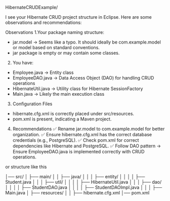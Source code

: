HibernateCRUDExample/


I see your Hibernate CRUD project structure in Eclipse. Here are some observations and recommendations:

Observations
1.Your package naming structure:
  * jar.model → Seems like a typo. It should ideally be com.example.model or model based on standard conventions.
  * jar package is empty or may contain some classes.

2. You have:
* Employee.java → Entity class
* EmployeeDAO.java → Data Access Object (DAO) for handling CRUD operations
* HibernateUtil.java → Utility class for Hibernate SessionFactory
* Main.java → Likely the main execution class

3. Configuration Files
* hibernate.cfg.xml is correctly placed under src/resources.
* pom.xml is present, indicating a Maven project.

4. Recommendations
✅ Rename jar.model to com.example.model for better organization.
✅ Ensure hibernate.cfg.xml has the correct database credentials (e.g., PostgreSQL).
✅ Check pom.xml for correct dependencies like Hibernate and PostgreSQL.
✅ Follow DAO pattern → Ensure EmployeeDAO.java is implemented correctly with CRUD operations.


or structure like this 

│── src/
│   ├── main/
│   │   ├── java/
│   │   │   ├── entity/
│   │   │   │   ├── Student.java
│   │   │   ├── util/
│   │   │   │   ├── HibernateUtil.java
│   │   │   ├── dao/
│   │   │   │   ├── StudentDAO.java
│   │   │   │   ├── StudentDAOImpl.java
│   │   │   ├── Main.java
│   ├── resources/
│   │   ├── hibernate.cfg.xml
│── pom.xml


